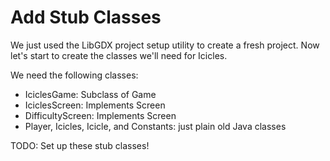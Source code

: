 # Add Stub Classes

We just used the LibGDX project setup utility to create a fresh project. Now let's start to create the classes we'll need for Icicles.

We need the following classes:

* IciclesGame: Subclass of Game
* IciclesScreen: Implements Screen
* DifficultyScreen: Implements Screen
* Player, Icicles, Icicle, and Constants: just plain old Java classes

TODO: Set up these stub classes!

